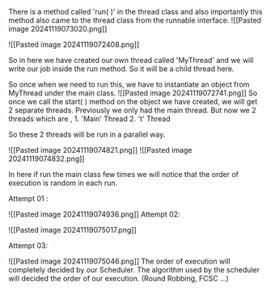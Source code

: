 There is a method called 'run( )' in the thread class and also importantly this method also  came to the thread class from the runnable interface.
![[Pasted image 20241119073020.png]]

![[Pasted image 20241119072408.png]]

So in here we have created our own thread called 'MyThread' and we will write our job inside the run method. So it will be a child thread here.

So once when we need to run this, we have to instantiate an object from MyThread under the main class.
![[Pasted image 20241119072741.png]]
So once we call the start( ) method on the object we have created, we will get 2 separate threads. Previously we only had the main thread. But now we 2 threads which are ,
	1. 'Main' Thread
	2. 't' Thread

So these 2 threads will be run in a parallel way.

![[Pasted image 20241119074821.png]]
![[Pasted image 20241119074832.png]]

In here if run the main class few times we will notice that the order of execution is random in each run.

Attempt 01 :

![[Pasted image 20241119074936.png]]
Attempt 02:

![[Pasted image 20241119075017.png]]

Attempt 03:

![[Pasted image 20241119075046.png]]
The order of execution will completely decided by our Scheduler. The algorithm used by the scheduler will decided the order of our execution. (Round Robbing, FCSC ...)